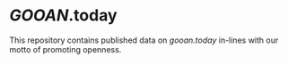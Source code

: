 # _GOOAN_\.today

This repository contains published data on _gooan.today_ in-lines with our motto of promoting openness.
